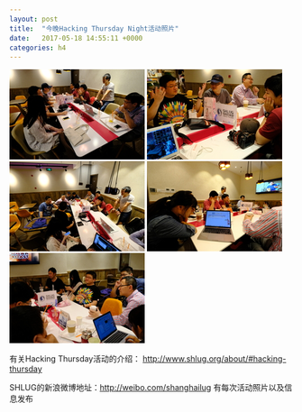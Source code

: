 ```yaml
---
layout: post
title:  "今晚Hacking Thursday Night活动照片"
date:   2017-05-18 14:55:11 +0000
categories: h4
---
```


[<img src='https://raw.githubusercontent.com/shanghailug/res2017/master/h518.h4/h518_1940_4800+08.240x160.jpg'>](https://raw.githubusercontent.com/shanghailug/res2017/master/h518.h4/h518_1940_4800+08.JPG)
[<img src='https://raw.githubusercontent.com/shanghailug/res2017/master/h518.h4/h518_1941_1100+08.240x160.jpg'>](https://raw.githubusercontent.com/shanghailug/res2017/master/h518.h4/h518_1941_1100+08.JPG)
[<img src='https://raw.githubusercontent.com/shanghailug/res2017/master/h518.h4/h518_2018_3600+08.240x160.jpg'>](https://raw.githubusercontent.com/shanghailug/res2017/master/h518.h4/h518_2018_3600+08.JPG)
[<img src='https://raw.githubusercontent.com/shanghailug/res2017/master/h518.h4/h518_2024_3300+08.240x160.jpg'>](https://raw.githubusercontent.com/shanghailug/res2017/master/h518.h4/h518_2024_3300+08.JPG)
[<img src='https://raw.githubusercontent.com/shanghailug/res2017/master/h518.h4/h518_2024_5300+08.240x160.jpg'>](https://raw.githubusercontent.com/shanghailug/res2017/master/h518.h4/h518_2024_5300+08.JPG)

有关Hacking Thursday活动的介绍：
http://www.shlug.org/about/#hacking-thursday

SHLUG的新浪微博地址：http://weibo.com/shanghailug 有每次活动照片以及信息发布


